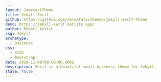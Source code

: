 ```yaml
---
layout: JamstackTheme
title: Jekyll Serif
github: https://github.com/zerostaticthemes/jekyll-serif-theme
demo: https://jekyll-serif.netlify.app/
author: Robert Austin
ssg: Jekyll
archetype:
  - Business
css:
  - SCSS
  - Bootstrap
date: 2019-11-08T00:00:00.000Z
description: Serif is a beautiful small business theme for Jekyll.
stale: false
---
```

